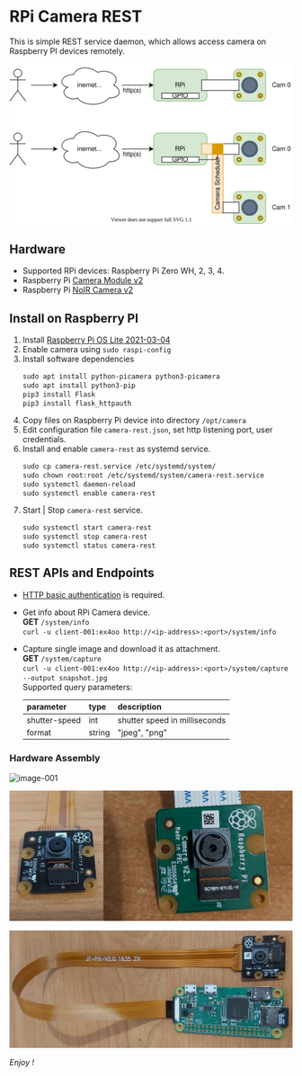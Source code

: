 # RPi Camera REST
This is simple REST service daemon, which allows access camera on Raspberry PI devices remotely.

![hw-arch](docs/rpi-camera-diagram.svg)

## Hardware
* Supported RPi devices: Raspberry Pi Zero WH, 2, 3, 4.
* Raspberry Pi [Camera Module v2](https://www.raspberrypi.org/products/camera-module-v2/)
* Raspberry Pi [NoIR Camera v2](https://www.raspberrypi.org/products/pi-noir-camera-v2/)

## Install on Raspberry PI
1. Install [Raspberry Pi OS Lite 2021-03-04](https://downloads.raspberrypi.org/raspios_lite_armhf/images/raspios_lite_armhf-2021-03-25/2021-03-04-raspios-buster-armhf-lite.zip)
2. Enable camera using ``sudo raspi-config``
3. Install software dependencies
   ```
   sudo apt install python-picamera python3-picamera
   sudo apt install python3-pip
   pip3 install Flask 
   pip3 install flask_httpauth
   ```
4. Copy files on Raspberry Pi device into directory ``/opt/camera`` 
5. Edit configuration file ``camera-rest.json``, 
   set http listening port, user credentials. 
6. Install and enable ``camera-rest`` as systemd service.
   ```
   sudo cp camera-rest.service /etc/systemd/system/
   sudo chown root:root /etc/systemd/system/camera-rest.service
   sudo systemctl daemon-reload
   sudo systemctl enable camera-rest
   ```
7. Start | Stop ``camera-rest`` service.
   ```
   sudo systemctl start camera-rest
   sudo systemctl stop camera-rest
   sudo systemctl status camera-rest
   ```

## REST APIs and Endpoints
* [HTTP basic authentication](https://en.wikipedia.org/wiki/Basic_access_authentication) is required.
* Get info about RPi Camera device.  
  __GET__ ``/system/info``  
  ``curl -u client-001:ex4oo http://<ip-address>:<port>/system/info``
* Capture single image and download it as attachment.   
  __GET__ ``/system/capture``  
  ``curl -u client-001:ex4oo http://<ip-address>:<port>/system/capture --output snapshot.jpg``  
  Supported query parameters:
  
  |  parameter    | type   | description                    |
  |---------------|--------|--------------------------------|
  | shutter-speed | int    | shutter speed in milliseconds  |
  | format        | string | "jpeg", "png"                  | 

### Hardware Assembly
![image-001](docs/image-001.jpg)

![image-002](docs/image-002.jpg)

![image-003](docs/image-003.jpg)
   
*Enjoy !*
